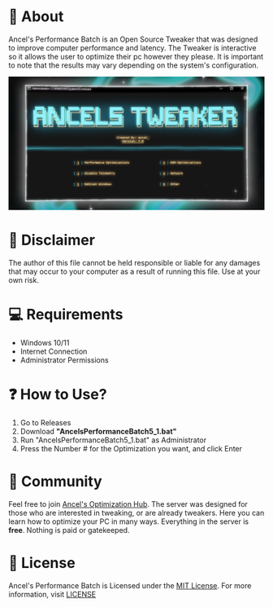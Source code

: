 # 👏 About
Ancel's Performance Batch is an Open Source Tweaker that was designed to improve computer performance and latency. The Tweaker is interactive so it allows the user to optimize their pc however they please. It is important to note that the results may vary depending on the system's configuration.

<p align="center">
<img src="https://github.com/ancel1x/Ancels-Performance-Batch/blob/main/images/preview.png" width="750">
</p>

# 🚨 Disclaimer
The author of this file cannot be held responsible or liable for any damages that may occur to your computer as a result of running this file. Use at your own risk.

# 💻 Requirements
- Windows 10/11
- Internet Connection
- Administrator Permissions

# ❓ How to Use?
1. Go to Releases
2. Download **"AncelsPerformanceBatch5_1.bat"**
3. Run "AncelsPerformanceBatch5_1.bat" as Administrator
4. Press the Number # for the Optimization you want, and click Enter

# 🤝 Community
Feel free to join [Ancel's Optimization Hub](https://discord.gg/ZhZ8eJZc42). The server was designed for those who are interested in tweaking, or are already tweakers. Here you can learn how to optimize your PC in many ways. Everything in the server is **free**. Nothing is paid or gatekeeped.

# 📜 License
Ancel's Performance Batch is Licensed under the [MIT License](https://opensource.org/licenses/MIT). For more information, visit [LICENSE](https://github.com/ancel1x/Ancels-Performance-Batch/blob/main/LICENSE)
